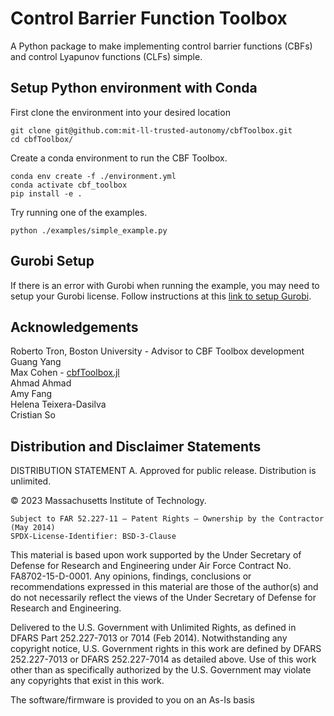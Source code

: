 <!-- Author: Andrew Schoer, andrew.schoer@ll.mit.edu -->

# Control Barrier Function Toolbox #
A Python package to make implementing control barrier functions (CBFs) and control Lyapunov functions (CLFs) simple.

## Setup Python environment with Conda
First clone the environment into your desired location
```
git clone git@github.com:mit-ll-trusted-autonomy/cbfToolbox.git
cd cbfToolbox/
```
Create a conda environment to run the CBF Toolbox.
```
conda env create -f ./environment.yml
conda activate cbf_toolbox
pip install -e .
```
Try running one of the examples.
```
python ./examples/simple_example.py
```

## Gurobi Setup
If there is an error with Gurobi when running the example, you may need to setup your Gurobi license. Follow instructions at this 
[link to setup Gurobi](https://support.gurobi.com/hc/en-us/articles/14799677517585).

## Acknowledgements
Roberto Tron, Boston University - Advisor to CBF Toolbox development\
Guang Yang\
Max Cohen - [cbfToolbox.jl](https://github.com/maxhcohen/CBFToolbox.jl)\
Ahmad Ahmad\
Amy Fang\
Helena Teixera-Dasilva\
Cristian So

## Distribution and Disclaimer Statements

DISTRIBUTION STATEMENT A. Approved for public release. Distribution is unlimited.

© 2023 Massachusetts Institute of Technology.

    Subject to FAR 52.227-11 – Patent Rights – Ownership by the Contractor (May 2014)
    SPDX-License-Identifier: BSD-3-Clause

This material is based upon work supported by the Under Secretary of Defense for 
Research and Engineering under Air Force Contract No. FA8702-15-D-0001. Any 
opinions, findings, conclusions or recommendations expressed in this material 
are those of the author(s) and do not necessarily reflect the views of the Under 
Secretary of Defense for Research and Engineering.

Delivered to the U.S. Government with Unlimited Rights, as defined in DFARS Part 
252.227-7013 or 7014 (Feb 2014). Notwithstanding any copyright notice, U.S. 
Government rights in this work are defined by DFARS 252.227-7013 or 
DFARS 252.227-7014 as detailed above. Use of this work other than as specifically 
authorized by the U.S. Government may violate any copyrights that exist in this work.

The software/firmware is provided to you on an As-Is basis
